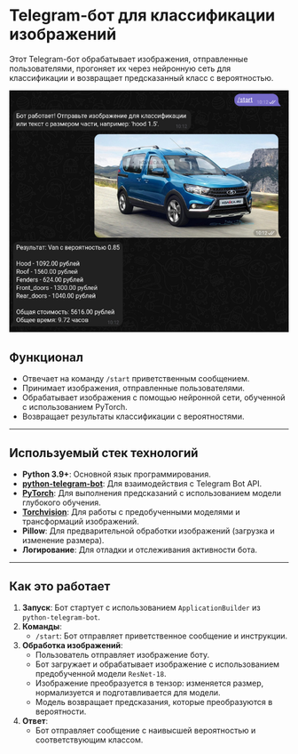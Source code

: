 # Telegram-бот для классификации изображений

Этот Telegram-бот обрабатывает изображения, отправленные пользователями, прогоняет их через нейронную сеть для классификации и возвращает предсказанный класс с вероятностью.

![bot_demo](screencast/bot2.jpeg)


## Функционал
- Отвечает на команду `/start` приветственным сообщением.
- Принимает изображения, отправленные пользователями.
- Обрабатывает изображения с помощью нейронной сети, обученной с использованием PyTorch.
- Возвращает результаты классификации с вероятностями.

---

## Используемый стек технологий
- **Python 3.9+**: Основной язык программирования.
- **[python-telegram-bot](https://python-telegram-bot.readthedocs.io/)**: Для взаимодействия с Telegram Bot API.
- **[PyTorch](https://pytorch.org/)**: Для выполнения предсказаний с использованием модели глубокого обучения.
- **[Torchvision](https://pytorch.org/vision/stable/)**: Для работы с предобученными моделями и трансформаций изображений.
- **Pillow**: Для предварительной обработки изображений (загрузка и изменение размера).
- **Логирование**: Для отладки и отслеживания активности бота.

---

## Как это работает
1. **Запуск**: Бот стартует с использованием `ApplicationBuilder` из `python-telegram-bot`.
2. **Команды**:
   - `/start`: Бот отправляет приветственное сообщение и инструкции.
3. **Обработка изображений**:
   - Пользователь отправляет изображение боту.
   - Бот загружает и обрабатывает изображение с использованием предобученной модели `ResNet-18`.
   - Изображение преобразуется в тензор: изменяется размер, нормализуется и подготавливается для модели.
   - Модель возвращает предсказания, которые преобразуются в вероятности.
4. **Ответ**:
   - Бот отправляет сообщение с наивысшей вероятностью и соответствующим классом.
